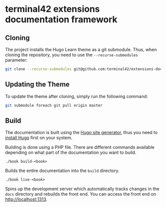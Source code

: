 # terminal42 extensions documentation framework

## Cloning

The project installs the Hugo Learn theme as a git submodule. Thus, when cloning
the repository, you need to use the `--recurse-submodules` parameter:

```bash
git clone --recurse-submodules git@github.com:terminal42/extensions-docs.git
```

## Updating the Theme

To update the theme after cloning, simply run the following command:

```bash
git submodule foreach git pull origin master
```


## Build

The documentation is built using the [Hugo site generator](https://gohugo.io/), 
thus you need to [install Hugo](https://gohugo.io/getting-started/installing/) 
first on your system.

Building is done using a PHP file. There are different commands available 
depending on what part of the documentation you want to build.

```
./book build-<book>
```

Builds the entire documentation into the `build` directory.

```
./book live-<book>
```

Spins up the development server which automatically tracks changes in the `docs` 
directory and rebuilds the front end. You can access the front end on [http://localhost:1313](http://localhost:1313).